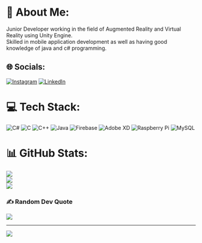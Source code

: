 # 💫 About Me:
Junior Developer working in the field of Augmented Reality and Virtual Reality using Unity Engine.<br>Skilled in mobile application development as well as having good knowledge of java and c# programming.


## 🌐 Socials:
[![Instagram](https://img.shields.io/badge/Instagram-%23E4405F.svg?logo=Instagram&logoColor=white)](https://instagram.com/kavin_chandar_r_s_) [![LinkedIn](https://img.shields.io/badge/LinkedIn-%230077B5.svg?logo=linkedin&logoColor=white)](https://linkedin.com/in/https://www.linkedin.com/in/kavin-chandar-r-s-19427a214/) 

# 💻 Tech Stack:
![C#](https://img.shields.io/badge/c%23-%23239120.svg?style=for-the-badge&logo=c-sharp&logoColor=white) ![C](https://img.shields.io/badge/c-%2300599C.svg?style=for-the-badge&logo=c&logoColor=white) ![C++](https://img.shields.io/badge/c++-%2300599C.svg?style=for-the-badge&logo=c%2B%2B&logoColor=white) ![Java](https://img.shields.io/badge/java-%23ED8B00.svg?style=for-the-badge&logo=java&logoColor=white) ![Firebase](https://img.shields.io/badge/firebase-%23039BE5.svg?style=for-the-badge&logo=firebase) ![Adobe XD](https://img.shields.io/badge/Adobe%20XD-470137?style=for-the-badge&logo=Adobe%20XD&logoColor=#FF61F6) ![Raspberry Pi](https://img.shields.io/badge/-RaspberryPi-C51A4A?style=for-the-badge&logo=Raspberry-Pi) ![MySQL](https://img.shields.io/badge/mysql-%2300f.svg?style=for-the-badge&logo=mysql&logoColor=white)
# 📊 GitHub Stats:
![](https://github-readme-stats.vercel.app/api?username=Kavinchandar1709&theme=dark&hide_border=false&include_all_commits=false&count_private=false)<br/>
![](https://github-readme-streak-stats.herokuapp.com/?user=Kavinchandar1709&theme=dark&hide_border=false)<br/>
![](https://github-readme-stats.vercel.app/api/top-langs/?username=Kavinchandar1709&theme=dark&hide_border=false&include_all_commits=false&count_private=false&layout=compact)

### ✍️ Random Dev Quote
![](https://quotes-github-readme.vercel.app/api?type=horizontal&theme=radical)

---
[![](https://visitcount.itsvg.in/api?id=Kavinchandar1709&icon=0&color=0)](https://visitcount.itsvg.in)
